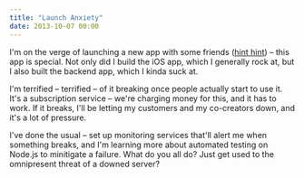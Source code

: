 ```yaml
---
title: "Launch Anxiety"
date: 2013-10-07 00:00
---
```


<import><p>I'm on the verge of launching a new app with some friends (<a href="http://35mm.io">hint hint</a>) – this app is special. Not only did I build the iOS app, which I generally rock at, but I also built the backend app, which I kinda suck at. </p>

<p>I'm terrified – terrified – of it breaking once people actually start to use it. It's a subscription service – we're charging money for this, and it has to work. If it breaks, I'll be letting my customers and my co-creators down, and it's a lot of pressure. </p>

<p>I've done the usual – set up monitoring services that'll alert me when something breaks, and I'm learning more about automated testing on Node.js to minitigate a failure. What do you all do? Just get used to the omnipresent threat of a downed server? </p></import>

<!-- more -->

